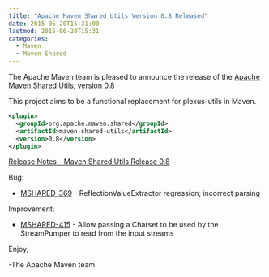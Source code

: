 ```yaml
---
title: "Apache Maven Shared Utils Version 0.8 Released"
date: 2015-06-20T15:31:00
lastmod: 2015-06-20T15:31
categories:
  - Maven
  - Maven-Shared
---
```

The Apache Maven team is pleased to announce the release of the 
[Apache Maven Shared Utils, version 0.8](http://maven.apache.org/shared/maven-shared-utils/)

This project aims to be a functional replacement for plexus-utils in Maven.


```xml
<plugin>
  <groupId>org.apache.maven.shared</groupId>
  <artifactId>maven-shared-utils</artifactId>
  <version>0.8</version>
</plugin>
```

<!-- more -->

[Release Notes - Maven Shared Utils Release 0.8](https://issues.apache.org/jira/secure/ReleaseNote.jspa?projectId=12317922&version=12331409)

Bug:

 * [MSHARED-369](https://issues.apache.org/jira/browse/MSHARED-369) - ReflectionValueExtractor regression; incorrect parsing

Improvement:

* [MSHARED-415](https://issues.apache.org/jira/browse/MSHARED-415) - Allow passing a Charset to be used by the StreamPumper to read from the input streams

Enjoy,

-The Apache Maven team 
